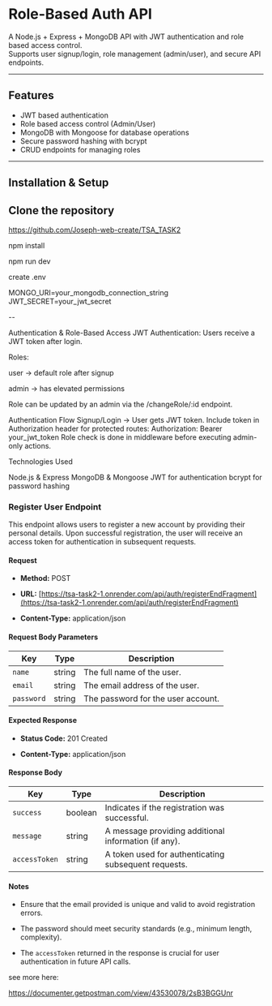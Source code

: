 # Role-Based Auth API

A Node.js + Express + MongoDB API with JWT authentication and role based access control.  
Supports user signup/login, role management (admin/user), and secure API endpoints.

---

## Features

- JWT based authentication
- Role based access control (Admin/User)
- MongoDB with Mongoose for database operations
- Secure password hashing with bcrypt
- CRUD endpoints for managing roles

---

## Installation & Setup

## Clone the repository

https://github.com/Joseph-web-create/TSA_TASK2

npm install

npm run dev

create .env

MONGO_URI=your_mongodb_connection_string
JWT_SECRET=your_jwt_secret

--

Authentication & Role-Based Access
JWT Authentication: Users receive a JWT token after login.

Roles:

user → default role after signup

admin → has elevated permissions

Role can be updated by an admin via the /changeRole/:id endpoint.



Authentication Flow
Signup/Login → User gets JWT token.
Include token in Authorization header for protected routes:
Authorization: Bearer your_jwt_token
Role check is done in middleware before executing admin-only actions.

Technologies Used

Node.js & Express
MongoDB & Mongoose
JWT for authentication
bcrypt for password hashing





### Register User Endpoint

This endpoint allows users to register a new account by providing their personal details. Upon successful registration, the user will receive an access token for authentication in subsequent requests.

#### Request

- **Method:** POST
    
- **URL:** [https://tsa-task2-1.onrender.com/api/auth/registerEndFragment](https://tsa-task2-1.onrender.com/api/auth/registerEndFragment)
    
- **Content-Type:** application/json
    

#### Request Body Parameters

| Key | Type | Description |
| --- | --- | --- |
| `name` | string | The full name of the user. |
| `email` | string | The email address of the user. |
| `password` | string | The password for the user account. |

#### Expected Response

- **Status Code:** 201 Created
    
- **Content-Type:** application/json
    

#### Response Body

| Key | Type | Description |
| --- | --- | --- |
| `success` | boolean | Indicates if the registration was successful. |
| `message` | string | A message providing additional information (if any). |
| `accessToken` | string | A token used for authenticating subsequent requests. |

#### Notes

- Ensure that the email provided is unique and valid to avoid registration errors.
    
- The password should meet security standards (e.g., minimum length, complexity).
    
- The `accessToken` returned in the response is crucial for user authentication in future API calls.


see more here:

https://documenter.getpostman.com/view/43530078/2sB3BGGUnr
